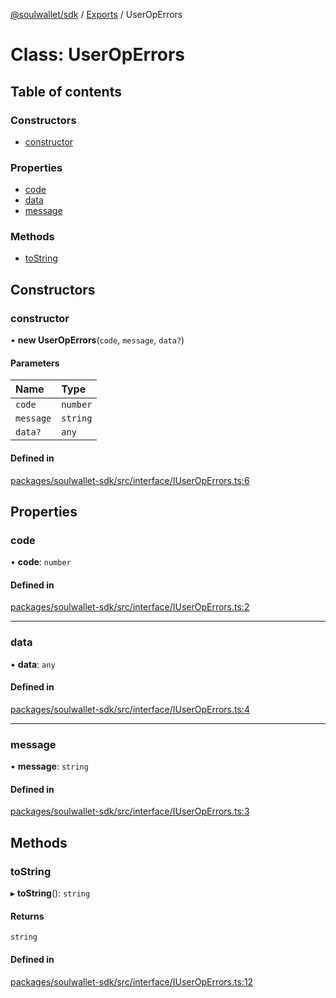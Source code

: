 [@soulwallet/sdk](../README.md) / [Exports](../modules.md) / UserOpErrors

# Class: UserOpErrors

## Table of contents

### Constructors

- [constructor](UserOpErrors.md#constructor)

### Properties

- [code](UserOpErrors.md#code)
- [data](UserOpErrors.md#data)
- [message](UserOpErrors.md#message)

### Methods

- [toString](UserOpErrors.md#tostring)

## Constructors

### constructor

• **new UserOpErrors**(`code`, `message`, `data?`)

#### Parameters

| Name | Type |
| :------ | :------ |
| `code` | `number` |
| `message` | `string` |
| `data?` | `any` |

#### Defined in

[packages/soulwallet-sdk/src/interface/IUserOpErrors.ts:6](https://github.com/jayden-sudo/soulwalletlib/blob/7619b45/packages/soulwallet-sdk/src/interface/IUserOpErrors.ts#L6)

## Properties

### code

• **code**: `number`

#### Defined in

[packages/soulwallet-sdk/src/interface/IUserOpErrors.ts:2](https://github.com/jayden-sudo/soulwalletlib/blob/7619b45/packages/soulwallet-sdk/src/interface/IUserOpErrors.ts#L2)

___

### data

• **data**: `any`

#### Defined in

[packages/soulwallet-sdk/src/interface/IUserOpErrors.ts:4](https://github.com/jayden-sudo/soulwalletlib/blob/7619b45/packages/soulwallet-sdk/src/interface/IUserOpErrors.ts#L4)

___

### message

• **message**: `string`

#### Defined in

[packages/soulwallet-sdk/src/interface/IUserOpErrors.ts:3](https://github.com/jayden-sudo/soulwalletlib/blob/7619b45/packages/soulwallet-sdk/src/interface/IUserOpErrors.ts#L3)

## Methods

### toString

▸ **toString**(): `string`

#### Returns

`string`

#### Defined in

[packages/soulwallet-sdk/src/interface/IUserOpErrors.ts:12](https://github.com/jayden-sudo/soulwalletlib/blob/7619b45/packages/soulwallet-sdk/src/interface/IUserOpErrors.ts#L12)
